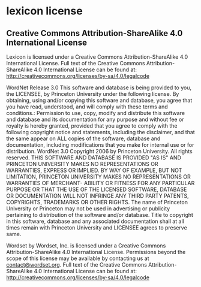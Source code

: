 # lexicon license

## Creative Commons Attribution-ShareAlike 4.0 International License

Lexicon is licensed under a Creative Commons Attribution-ShareAlike 4.0 International License. Full text of the Creative Commons Attribution-ShareAlike 4.0 International License can be found at: http://creativecommons.org/licenses/by-sa/4.0/legalcode

WordNet Release 3.0 This software and database is being provided to you, the LICENSEE, by Princeton University under the following license. By obtaining, using and/or copying this software and database, you agree that you have read, understood, and will comply with these terms and conditions.: Permission to use, copy, modify and distribute this software and database and its documentation for any purpose and without fee or royalty is hereby granted, provided that you agree to comply with the following copyright notice and statements, including the disclaimer, and that the same appear on ALL copies of the software, database and documentation, including modifications that you make for internal use or for distribution. WordNet 3.0 Copyright 2006 by Princeton University. All rights reserved. THIS SOFTWARE AND DATABASE IS PROVIDED "AS IS" AND PRINCETON UNIVERSITY MAKES NO REPRESENTATIONS OR WARRANTIES, EXPRESS OR IMPLIED. BY WAY OF EXAMPLE, BUT NOT LIMITATION, PRINCETON UNIVERSITY MAKES NO REPRESENTATIONS OR WARRANTIES OF MERCHANT- ABILITY OR FITNESS FOR ANY PARTICULAR PURPOSE OR THAT THE USE OF THE LICENSED SOFTWARE, DATABASE OR DOCUMENTATION WILL NOT INFRINGE ANY THIRD PARTY PATENTS, COPYRIGHTS, TRADEMARKS OR OTHER RIGHTS. The name of Princeton University or Princeton may not be used in advertising or publicity pertaining to distribution of the software and/or database. Title to copyright in this software, database and any associated documentation shall at all times remain with Princeton University and LICENSEE agrees to preserve same.

Wordset by Wordset, Inc. is licensed under a Creative Commons Attribution-ShareAlike 4.0 International License. Permissions beyond the scope of this license may be available by contacting us at contact@wordset.org. Full text of the Creative Commons Attribution-ShareAlike 4.0 International License can be found at: http://creativecommons.org/licenses/by-sa/4.0/legalcode
